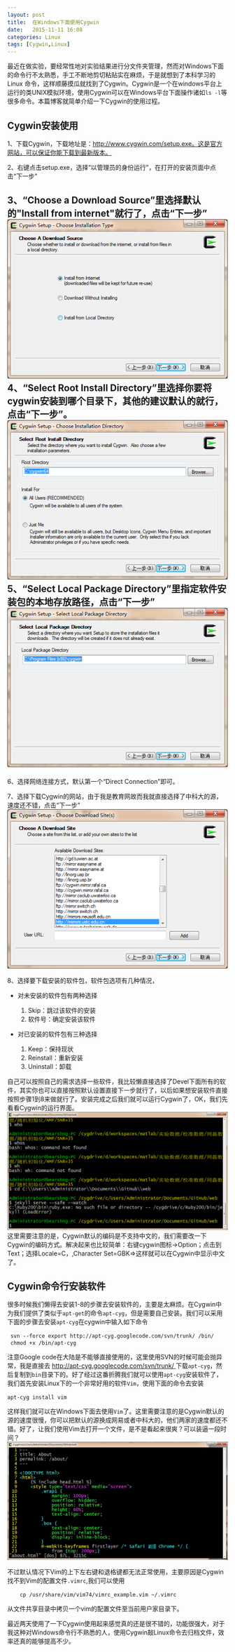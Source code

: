 ```yaml
---
layout: post
title:  在Windows下面使用Cygwin
date:   2015-11-11 16:08
categories: Linux
tags: [Cygwin,Linux]
---
```


最近在做实验，要经常性地对实验结果进行分文件夹管理，然而对Windows下面的命令行不太熟悉，手工不断地剪切粘贴实在麻烦，于是就想到了本科学习的Linux 命令，这样顺藤摸瓜就找到了Cygwin。Cygwin是一个在windows平台上运行的类UNIX模拟环境，使用Cygwin可以在Windows平台下面操作诸如`ls -l`等很多命令。本篇博客就简单介绍一下Cygwin的使用过程。

## Cygwin安装使用 ##
1、下载Cygwin，下载地址是：http://www.cygwin.com/setup.exe。这是官方网站，可以保证你能下载到最新版本。
 
2、右键点击setup.exe，选择“以管理员的身份运行”，在打开的安装页面中点击“下一步”
 
3、“Choose a Download Source”里选择默认的"Install from internet"就行了，点击“下一步”
 <img src="/assets/img/201511/cygwinSource.png"    class ="myimage"   alt="慈悲"  />
4、“Select Root Install Directory”里选择你要将cygwin安装到哪个目录下，其他的建议默认的就行，点击“下一步”。
 <img src="/assets/img/201511/cygwinRoot.png"    class ="myimage"   alt="Select Root Install Directory"  />
5、“Select Local Package Directory”里指定软件安装包的本地存放路径，点击“下一步”
<img src="/assets/img/201511/cygwinLocal.png"    class ="myimage"   alt="Select Local Package Directory"  />
-
6、选择网络连接方式，默认第一个“Direct Connection”即可。
 
7、选择下载Cygwin的网站，由于我是教育网故而我就直接选择了中科大的源，速度还不错，点击“下一步”
<img src="/assets/img/201511/cygwinSite.png"    class ="myimage"   alt="Select Local Package Directory"  />

8、选择要下载安装的软件包，软件包选项有几种情况，


- 对未安装的软件包有两种选择
   	

	1. Skip：跳过该软件的安装
	2.   软件号：确定安装该软件


- 对已安装的软件包有三种选择
  
	1. Keep：保持现状
	2.  Reinstall：重新安装
	3.   Uninstall：卸载


自己可以按照自己的需求选择一些软件，我比较懒直接选择了Devel下面所有的软件，其实你也可以直接按照默认设置直接下一步就行了，以后如果想安装软件直接按照步骤1到8来做就行了。安装完成之后我们就可以运行Cygwin了，OK，我们先看看Cygwin的运行界面。
<img src="/assets/img/201511/cygwinCmd.png"    class ="myimage"   alt="Select Local Package Directory"  />
这里需要注意的是，Cygwin默认的编码是不支持中文的，我们需要改一下Cygwin的编码方式。解决起来也比较简单：右键cygwin图标->Option；点击到Text；选择Locale=C，,Character Set=GBK=>这样就可以在Cygwin中显示中文了。

## Cygwin命令行安装软件 ##

很多时候我们懒得去安装1-8的步骤去安装软件的，主要是太麻烦。在Cygwin中为我们提供了类似于`apt-get`的命令`apt-cyg`，但是需要自己安装。我们可以采用下面的步骤去安装`apt-cyg`在cygwin中输入如下命令

     svn --force export http://apt-cyg.googlecode.com/svn/trunk/ /bin/
 	 chmod +x /bin/apt-cyg

注意Google code在大陆是不能够直接使用的，这里使用SVN的时候可能会抛异常，我是直接去 [http://apt-cyg.googlecode.com/svn/trunk/ ]( http://apt-cyg.googlecode.com/svn/trunk/  " http://apt-cyg.googlecode.com/svn/trunk/ ")下载`apt-cyg`，然后复制到`bin`目录下的。好了经过这番折腾我们就可以使用`apt-cyg`安装软件了，我们首先安装Linux下的一个非常好用的软件`Vim`，使用下面的命令去安装

	apt-cyg install vim

这样我们就可以在Windows下面去使用`Vim`了。这里需要注意的是Cygwin默认的源的速度很慢，你可以把默认的源换成网易或者中科大的，他们两家的速度都还不错。好了，让我们使用Vim去打开一个文件，是不是看起来很爽？可以装逼一段时间？
<img src="/assets/img/201511/vim.png"    class ="myimage"   alt="vim "  />

不过默认情况下Vim的上下左右键和退格键都无法正常使用，主要原因是Cygwin找不到Vim的配置文件`.vimrc`,我们可以使用

		cp /usr/share/vim/vim74/vimrc_example.vim ~/.vimrc  

从文件共享目录中拷贝一个vim的配置文件至当前用户家目录下。


最近两天使用了一下Cygwin使用起来感觉真的还是很不错的，功能很强大，对于我这种对Windows命令行不熟悉的人，使用Cygwin敲Linux命令去归档文件，效率还真的能够提高不少。
	